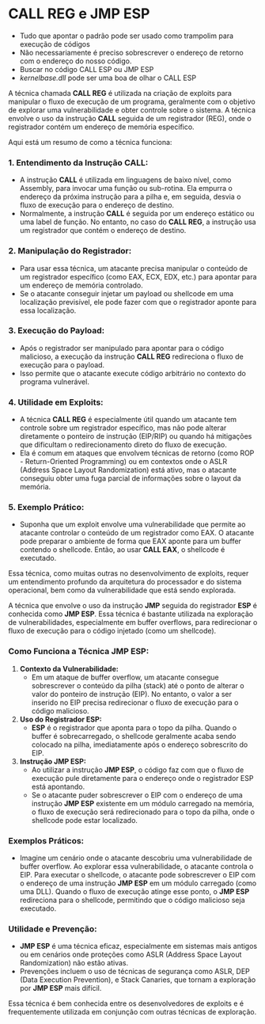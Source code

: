 # CALL REG e JMP ESP

- Tudo que apontar o padrão pode ser usado como trampolim para execução de códigos
- Não necessariamente é preciso sobrescrever o endereço de retorno com o endereço do nosso código.
- Buscar no código CALL ESP ou JMP ESP
- *kernelbase.dll* pode ser uma boa de olhar o CALL ESP

A técnica chamada **CALL REG** é utilizada na criação de exploits para manipular o fluxo de execução de um programa, geralmente com o objetivo de explorar uma vulnerabilidade e obter controle sobre o sistema. A técnica envolve o uso da instrução **CALL** seguida de um registrador (REG), onde o registrador contém um endereço de memória específico.

Aqui está um resumo de como a técnica funciona:

### 1. **Entendimento da Instrução CALL:**

- A instrução **CALL** é utilizada em linguagens de baixo nível, como Assembly, para invocar uma função ou sub-rotina. Ela empurra o endereço da próxima instrução para a pilha e, em seguida, desvia o fluxo de execução para o endereço de destino.
- Normalmente, a instrução **CALL** é seguida por um endereço estático ou uma label de função. No entanto, no caso do **CALL REG**, a instrução usa um registrador que contém o endereço de destino.

### 2. **Manipulação do Registrador:**

- Para usar essa técnica, um atacante precisa manipular o conteúdo de um registrador específico (como EAX, ECX, EDX, etc.) para apontar para um endereço de memória controlado.
- Se o atacante conseguir injetar um payload ou shellcode em uma localização previsível, ele pode fazer com que o registrador aponte para essa localização.

### 3. **Execução do Payload:**

- Após o registrador ser manipulado para apontar para o código malicioso, a execução da instrução **CALL REG** redireciona o fluxo de execução para o payload.
- Isso permite que o atacante execute código arbitrário no contexto do programa vulnerável.

### 4. **Utilidade em Exploits:**

- A técnica **CALL REG** é especialmente útil quando um atacante tem controle sobre um registrador específico, mas não pode alterar diretamente o ponteiro de instrução (EIP/RIP) ou quando há mitigações que dificultam o redirecionamento direto do fluxo de execução.
- Ela é comum em ataques que envolvem técnicas de retorno (como ROP - Return-Oriented Programming) ou em contextos onde o ASLR (Address Space Layout Randomization) está ativo, mas o atacante conseguiu obter uma fuga parcial de informações sobre o layout da memória.

### 5. **Exemplo Prático:**

- Suponha que um exploit envolve uma vulnerabilidade que permite ao atacante controlar o conteúdo de um registrador como EAX. O atacante pode preparar o ambiente de forma que EAX aponte para um buffer contendo o shellcode. Então, ao usar **CALL EAX**, o shellcode é executado.

Essa técnica, como muitas outras no desenvolvimento de exploits, requer um entendimento profundo da arquitetura do processador e do sistema operacional, bem como da vulnerabilidade que está sendo explorada.

A técnica que envolve o uso da instrução **JMP** seguida do registrador **ESP** é conhecida como **JMP ESP**. Essa técnica é bastante utilizada na exploração de vulnerabilidades, especialmente em buffer overflows, para redirecionar o fluxo de execução para o código injetado (como um shellcode).

### Como Funciona a Técnica JMP ESP:

1. **Contexto da Vulnerabilidade:**
    - Em um ataque de buffer overflow, um atacante consegue sobrescrever o conteúdo da pilha (stack) até o ponto de alterar o valor do ponteiro de instrução (EIP). No entanto, o valor a ser inserido no EIP precisa redirecionar o fluxo de execução para o código malicioso.
2. **Uso do Registrador ESP:**
    - **ESP** é o registrador que aponta para o topo da pilha. Quando o buffer é sobrecarregado, o shellcode geralmente acaba sendo colocado na pilha, imediatamente após o endereço sobrescrito do EIP.
3. **Instrução JMP ESP:**
    - Ao utilizar a instrução **JMP ESP**, o código faz com que o fluxo de execução pule diretamente para o endereço onde o registrador ESP está apontando.
    - Se o atacante puder sobrescrever o EIP com o endereço de uma instrução **JMP ESP** existente em um módulo carregado na memória, o fluxo de execução será redirecionado para o topo da pilha, onde o shellcode pode estar localizado.

### Exemplos Práticos:

- Imagine um cenário onde o atacante descobriu uma vulnerabilidade de buffer overflow. Ao explorar essa vulnerabilidade, o atacante controla o EIP. Para executar o shellcode, o atacante pode sobrescrever o EIP com o endereço de uma instrução **JMP ESP** em um módulo carregado (como uma DLL). Quando o fluxo de execução atinge esse ponto, o **JMP ESP** redireciona para o shellcode, permitindo que o código malicioso seja executado.

### Utilidade e Prevenção:

- **JMP ESP** é uma técnica eficaz, especialmente em sistemas mais antigos ou em cenários onde proteções como ASLR (Address Space Layout Randomization) não estão ativas.
- Prevenções incluem o uso de técnicas de segurança como ASLR, DEP (Data Execution Prevention), e Stack Canaries, que tornam a exploração por **JMP ESP** mais difícil.

Essa técnica é bem conhecida entre os desenvolvedores de exploits e é frequentemente utilizada em conjunção com outras técnicas de exploração.

